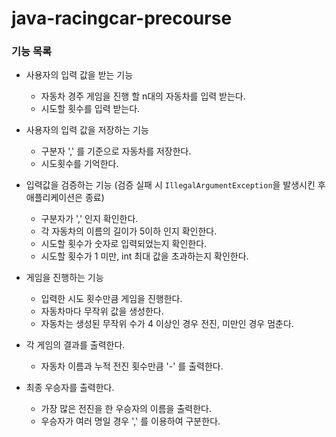 # java-racingcar-precourse

### 기능 목록

- 사용자의 입력 값을 받는 기능
  - 자동차 경주 게임을 진행 할 n대의 자동차를 입력 받는다.
  - 시도할 횟수를 입력 받는다.


- 사용자의 입력 값을 저장하는 기능
  - 구분자 ',' 를 기준으로 자동차를 저장한다.
  - 시도횟수를 기억한다.


- 입력값을 검증하는 기능 (검증 실패 시 `IllegalArgumentException`을 발생시킨 후 애플리케이션은 종료)
  - 구분자가 ',' 인지 확인한다.
  - 각 자동차의 이름의 길이가 5이하 인지 확인한다.
  - 시도할 횟수가 숫자로 입력되었는지 확인한다.
  - 시도할 횟수가 1 미만, int 최대 값을 초과하는지 확인한다.


- 게임을 진행하는 기능
  - 입력한 시도 횟수만큼 게임을 진행한다.
  - 자동차마다 무작위 값을 생성한다.
  - 자동차는 생성된 무작위 수가 4 이상인 경우 전진, 미만인 경우 멈춘다.


- 각 게임의 결과를 출력한다.
  - 자동차 이름과 누적 전진 횟수만큼 '-' 를 출력한다.


- 최종 우승자를 출력한다.
  - 가장 많은 전진을 한 우승자의 이름을 출력한다.
  - 우승자가 여러 명일 경우 ',' 를 이용하여 구분한다.